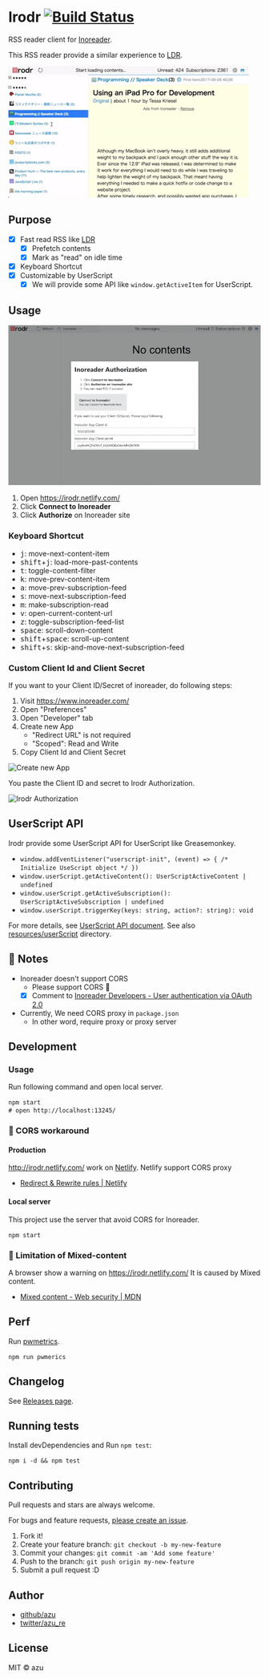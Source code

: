 # Irodr [![Build Status](https://travis-ci.org/azu/irodr.svg?branch=master)](https://travis-ci.org/azu/irodr)

RSS reader client for [Inoreader](http://www.inoreader.com/ "Inoreader").

This RSS reader provide a similar experience to [LDR](http://reader.livedoor.com/). 

![Screen Shot](./docs/img/irodr-behavior.gif)

## Purpose

- [x] Fast read RSS like [LDR](http://reader.livedoor.com/)
    - [x] Prefetch contents
    - [x] Mark as "read" on idle time
- [x] Keyboard Shortcut
- [x] Customizable by UserScript
    - [x] We will provide some API like `window.getActiveItem` for UserScript.

## Usage

![login gif](./docs/img/login-irodr.gif)

1. Open <https://irodr.netlify.com/>
2. Click **Connect to Inoreader**
3. Click **Authorize** on Inoreader site

### Keyboard Shortcut 

- <kbd>j</kbd>: move-next-content-item
- <kbd>shift</kbd>+<kbd>j</kbd>: load-more-past-contents
- <kbd>t</kbd>: toggle-content-filter
- <kbd>k</kbd>: move-prev-content-item
- <kbd>a</kbd>: move-prev-subscription-feed
- <kbd>s</kbd>: move-next-subscription-feed
- <kbd>m</kbd>: make-subscription-read
- <kbd>v</kbd>: open-current-content-url
- <kbd>z</kbd>: toggle-subscription-feed-list
- <kbd>space</kbd>: scroll-down-content
- <kbd>shift</kbd>+<kbd>space</kbd>: scroll-up-content
- <kbd>shift</kbd>+<kbd>s</kbd>: skip-and-move-next-subscription-feed

### Custom Client Id and Client Secret

If you want to your Client ID/Secret of inoreader, do following steps:

1. Visit https://www.inoreader.com/
2. Open "Preferences"
3. Open "Developer" tab
4. Create new App
    - "Redirect URL" is not required
    - "Scoped": Read and Write
5. Copy Client Id and Client Secret

![Create new App](https://monosnap.com/file/uKYqAHpIjibLkffvfHWXoSys1wVxl7.png)

You paste the Client ID and secret to Irodr Authorization.

![Irodr Authorization](https://monosnap.com/file/ki0yNr9jfRu9TBHvHxrrLOH78w8JyY.png) 

## UserScript API

Irodr provide some UserScript API for UserScript like Greasemonkey.
 
- `window.addEventListener("userscript-init", (event) => { /* Initialize UseScript object */ })`
- `window.userScript.getActiveContent(): UserScriptActiveContent | undefined`
- `window.userScript.getActiveSubscription(): UserScriptActiveSubscription | undefined`
- `window.userScript.triggerKey(keys: string, action?: string): void`

For more details, see [UserScript API document](src/component/container/App/Hidden/UserScript).
See also [resources/userScript](./resources/userScript) directory.

## :memo: Notes

- Inoreader doesn't support CORS
    - Please support CORS :bow:
    - [x] Comment to [Inoreader Developers - User authentication via OAuth 2.0](http://www.inoreader.com/developers/oauth "Inoreader Developers - User authentication via OAuth 2.0")
- Currently, We need CORS proxy in `package.json`
    - In other word, require proxy or proxy server

## Development

### Usage

Run following command and open local server.

    npm start
    # open http://localhost:13245/


### :memo: CORS workaround

#### Production

http://irodr.netlify.com/ work on [Netlify](https://www.netlify.com/ "Netlify").
Netlify support CORS proxy

- [Redirect & Rewrite rules | Netlify](https://www.netlify.com/docs/redirects/ "Redirect &amp; Rewrite rules | Netlify")

#### Local server

This project use the server that avoid CORS for Inoreader.

    npm start

### :memo: Limitation of Mixed-content

A browser show a warning  on https://irodr.netlify.com/
It is caused by Mixed content.

- [Mixed content - Web security | MDN](https://developer.mozilla.org/en-US/docs/Web/Security/Mixed_content "Mixed content - Web security | MDN")

## Perf

Run [pwmetrics](https://github.com/paulirish/pwmetrics "pwmetrics").

    npm run pwmerics

## Changelog

See [Releases page](https://github.com/azu/irodr/releases).

## Running tests

Install devDependencies and Run `npm test`:

    npm i -d && npm test

## Contributing

Pull requests and stars are always welcome.

For bugs and feature requests, [please create an issue](https://github.com/azu/irodr/issues).

1. Fork it!
2. Create your feature branch: `git checkout -b my-new-feature`
3. Commit your changes: `git commit -am 'Add some feature'`
4. Push to the branch: `git push origin my-new-feature`
5. Submit a pull request :D

## Author

- [github/azu](https://github.com/azu)
- [twitter/azu_re](https://twitter.com/azu_re)

## License

MIT © azu
